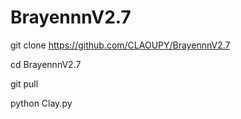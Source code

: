 # BrayennnV2.7


git clone https://github.com/CLAOUPY/BrayennnV2.7

cd BrayennnV2.7

git pull

python Clay.py
